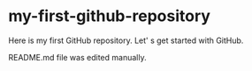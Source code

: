 # my-first-github-repository
Here is my first GitHub repository.  Let' s get started with GitHub.  

README.md file was edited manually.  

